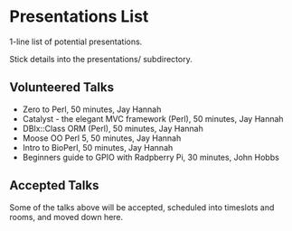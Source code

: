 Presentations List
==================

1-line list of potential presentations.

Stick details into the presentations/ subdirectory.

Volunteered Talks
-----------------

* Zero to Perl, 50 minutes, Jay Hannah
* Catalyst - the elegant MVC framework (Perl), 50 minutes, Jay Hannah
* DBIx::Class ORM (Perl), 50 minutes, Jay Hannah
* Moose OO Perl 5, 50 minutes, Jay Hannah
* Intro to BioPerl, 50 minutes, Jay Hannah
* Beginners guide to GPIO with Radpberry Pi, 30 minutes, John Hobbs

Accepted Talks
--------------

Some of the talks above will be accepted, scheduled into timeslots and rooms, and moved down here. 



